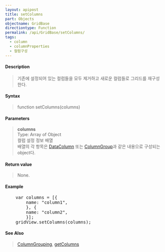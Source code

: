 ```yaml
---
layout: apipost
title: setColumns
part: Objects
objectname: GridBase
directiontype: Function
permalink: /api/GridBase/setColumns/
tags:
  - column
  - columnProperties
  - 컬럼구성
---
```



#### Description

> 기존에 설정되어 있는 컬럼들을 모두 제거하고 새로운 컬럼들로 그리드를 재구성한다.

#### Syntax

> function setColumns(columns)

#### Parameters

> **columns**  
> Type: Array of Object  
> 컬럼 설정 정보 배열  
> 배열의 각 항목은 [DataColumn](/api/types/DataColumn/) 또는 [ColumnGroup](/api/types/ColumnGroup)과 같은 내용으로 구성되는 object다.  

#### Return value

> None.

#### Example

<pre class="prettyprint">
    var columns = [{
        name: "column1",
        }, {
        name: "column2",
        }];
    gridView.setColumns(columns);
</pre>

#### See Also
> [ColumnGrouping](http://demo.realgrid.com/Demo/ColumnGrouping), [getColumns](/api/GridBase/getColumns)